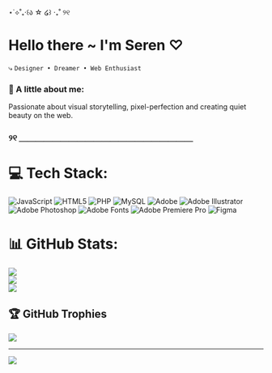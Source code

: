 ⋆˙⟡˚₊‧꒰ა ☆ ໒꒱ ‧₊˚ ୨୧  
# Hello there ~ I'm Seren ♡  
⤷ `Designer • Dreamer • Web Enthusiast`

### 🌸 A little about me:
Passionate about visual storytelling, pixel-perfection and creating quiet beauty on the web.   

### ୨୧ ＿＿＿＿＿＿＿＿＿＿＿＿＿＿＿＿＿＿＿＿＿  

# 💻 Tech Stack:
![JavaScript](https://img.shields.io/badge/javascript-%23323330.svg?style=for-the-badge&logo=javascript&logoColor=%23F7DF1E) ![HTML5](https://img.shields.io/badge/html5-%23E34F26.svg?style=for-the-badge&logo=html5&logoColor=white) ![PHP](https://img.shields.io/badge/php-%23777BB4.svg?style=for-the-badge&logo=php&logoColor=white) ![MySQL](https://img.shields.io/badge/mysql-4479A1.svg?style=for-the-badge&logo=mysql&logoColor=white) ![Adobe](https://img.shields.io/badge/adobe-%23FF0000.svg?style=for-the-badge&logo=adobe&logoColor=white) ![Adobe Illustrator](https://img.shields.io/badge/adobe%20illustrator-%23FF9A00.svg?style=for-the-badge&logo=adobe%20illustrator&logoColor=white) ![Adobe Photoshop](https://img.shields.io/badge/adobe%20photoshop-%2331A8FF.svg?style=for-the-badge&logo=adobe%20photoshop&logoColor=white) ![Adobe Fonts](https://img.shields.io/badge/Adobe%20Fonts-000B1D.svg?style=for-the-badge&logo=Adobe%20Fonts&logoColor=white) ![Adobe Premiere Pro](https://img.shields.io/badge/Adobe%20Premiere%20Pro-9999FF.svg?style=for-the-badge&logo=Adobe%20Premiere%20Pro&logoColor=white) ![Figma](https://img.shields.io/badge/figma-%23F24E1E.svg?style=for-the-badge&logo=figma&logoColor=white)
# 📊 GitHub Stats:
![](https://github-readme-stats.vercel.app/api?username=serencoban&theme=dark&hide_border=false&include_all_commits=false&count_private=false)<br/>
![](https://nirzak-streak-stats.vercel.app/?user=serencoban&theme=dark&hide_border=false)<br/>
![](https://github-readme-stats.vercel.app/api/top-langs/?username=serencoban&theme=dark&hide_border=false&include_all_commits=false&count_private=false&layout=compact)

## 🏆 GitHub Trophies
![](https://github-profile-trophy.vercel.app/?username=serencoban&theme=radical&no-frame=true&no-bg=true&margin-w=4)

---
[![](https://visitcount.itsvg.in/api?id=serencoban&icon=0&color=10)](https://visitcount.itsvg.in)

<!-- Proudly created with GPRM ( https://gprm.itsvg.in ) -->
